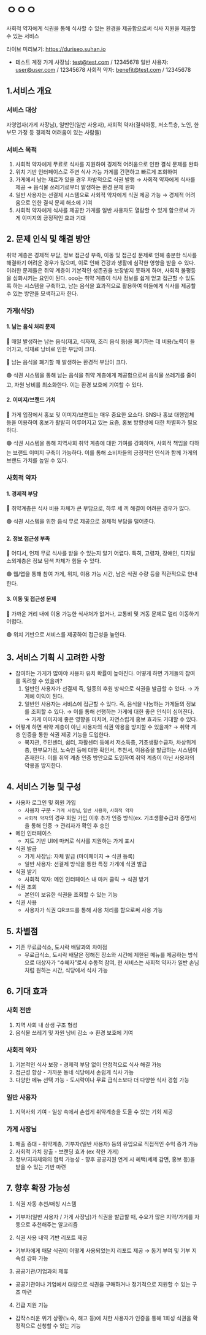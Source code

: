 # ㅇㅇㅇ
사회적 약자에게 식권을 통해 식사할 수 있는 환경을 제공함으로써 식사 지원을 제공할 수 있는 서비스

라이브 미리보기: https://duriseo.suhan.io

* 테스트 계정
가게 사장님: test@test.com / 12345678
일반 사용자: user@user.com / 12345678
사회적 약자: benefit@test.com / 12345678

## 1.서비스 개요

### 서비스 대상
자영업자(가게 사장님), 일반인(일반 사용자), 사회적 약자(결식아동, 저소득층, 노인, 한부모 가정 등 경제적 어려움이 있는 사람들)

### 서비스 목적
1. 사회적 약자에게 무료로 식사를 지원하여 경제적 어려움으로 인한 결식 문제를 완화
2. 위치 기반 인터페이스로 주변 식사 가능 가게를 간편하고 빠르게 조회하여 
3. 가게에서 남는 재료가 있을 경우 자발적으로 식권 발행 → 사회적 약자에게 식사를 제공 → 음식물 쓰레기로부터 발생하는 환경 문제 완화
4. 일반 사용자는 선결제 시스템으로 사회적 약자에게 식권 제공 가능 → 경제적 어려움으로 인한 결식 문제 해소에 기여
5. 사회적 약자에게 식사를 제공한 가게를 일반 사용자도 열람할 수 있게 함으로써 가게 이미지의 긍정적인 효과 기대

## 2. 문제 인식 및 해결 방안
취약 계층은 경제적 부담, 정보 접근성 부족, 이동 및 접근성 문제로 인해 충분한 식사를 해결하기 어려운 경우가 많으며, 이로 인해 건강과 생활에 심각한 영향을 받을 수 있다.
이러한 문제들은 취약 계층이 기본적인 생존권을 보장받지 못하게 하며, 사회적 불평등을 심화시키는 요인이 된다. 
ooo는 취약 계층이 식사 정보를 쉽게 얻고 접근할 수 있도록 하는 시스템을 구축하고, 남는 음식을 효과적으로 활용하여 이들에게 식사를 제공할 수 있는 방안을 모색하고자 한다.

### 가게(식당)
#### 1. 남는 음식 처리 문제
🔴 매일 발생하는 남는 음식(재고, 식자재, 조리 음식 등)을 폐기하는 데 비용/노력이 들어가고, 식재료 낭비로 인한 부담이 크다.


🔴 남는 음식을 폐기할 때 발생하는 환경적 부담이 크다.


🟢 식권 시스템을 통해 남는 음식을 취약 계층에게 제공함으로써 음식물 쓰레기를 줄이고, 자원 낭비를 최소화한다. 이는 환경 보호에 기여할 수 있다.

#### 2. 이미지/브랜드 가치
🔴 가게 입장에서 홍보 및 이미지/브랜드는 매우 중요한 요소다. SNS나 홍보 대행업체 등을 이용하여 홍보가 활발히 이루어지고 있는 요즘, 홍보 방향성에 대한 차별화가 필요하다.


🟢 식권 시스템을 통해 지역사회 취약 계층에 대한 기여를 강화하며, 사회적 책임을 다하는 브랜드 이미지 구축이 가능하다. 이를 통해 소비자들의 긍정적인 인식과 함께 가게의 브랜드 가치를 높일 수 있다.

### 사회적 약자
#### 1. 경제적 부담
🔴 취약계층은 식사 비용 자체가 큰 부담으로, 하루 세 끼 해결이 어려운 경우가 많다.


🟢 식권 시스템을 위한 음식 무료 제공으로 경제적 부담을 덜어준다.
    
#### 2. 정보 접근성 부족
🔴 어디서, 언제 무료 식사를 받을 수 있는지 알기 어렵다. 특히, 고령자, 장애인, 디지털 소외계층은 정보 탐색 자체가 힘들 수 있다.


🟢 웹/앱을 통해 참여 가게, 위치, 이용 가능 시간, 남은 식권 수량 등을 직관적으로 안내한다.
    
#### 3. 이동 및 접근성 문제
🔴 가까운 거리 내에 이용 가능한 식사처가 없거나, 교통비 및 거동 문제로 멀리 이동하기 어렵다. 


🟢 위치 기반으로 서비스를 제공하여 접근성을 높인다.

## 3. 서비스 기획 시 고려한 사항
* 참여하는 가게가 많아야 사용자 유치 확률이 높아진다. 어떻게 하면 가게들의 참여를 독려할 수 있을까?
    1. 일반인 사용자가 선결제 즉, 일종의 후원 방식으로 식권을 발급할 수 있다. → 가게에 이익이 된다.
    2. 일반인 사용자는 서비스에 접근할 수 있다. 즉, 음식을 나눔하는 가게들의 정보를 조회할 수 있다. → 이를 통해 선행하는 가게에 대한 좋은 인식이 심어진다. → 가게 이미지에 좋은 영향을 미치며, 자연스럽게 홍보 효과도 기대할 수 있다.
* 어떻게 하면 취약 계층이 아닌 사용자의 식권 악용을 방지할 수 있을까? → 취약 계층 인증을 통한 식권 제공 기능을 도입한다.
    - 복지관, 주민센터, 쉼터, 자활센터 등에서 저소득층, 기초생활수급자, 차상위계층, 한부모가정, 노숙인 등에 대한 확인서, 추천서, 이용증을 발급하는 시스템이 존재한다. 이를 취약 계층 인증 방안으로 도입하여 취약 계층이 아닌 사용자의 악용을 방지한다.

## 4. 서비스 기능 및 구성
* 사용자 로그인 및 회원 가입
    * 사용자 구분 - `가게 사장님`, `일반 사용자`, `사회적 약자`
    * `사회적 약자`의 경우 회원 가입 이후 추가 인증 방식(ex. 기초생활수급자 증명서)을 통해 인증 → 관리자가 확인 후 승인
* 메인 인터페이스
    * 지도 기반 UI에 마커로 식사를 지원하는 가게 표시
* 식권 발급
    * 가게 사장님: 자체 발급 (마이페이지 → 식권 등록)
    * 일반 사용자: 선결제 방식을 통한 특정 가게에 식권 발급
* 식권 받기
    * 사회적 약자: 메인 인터페이스 내 마커 클릭 → 식권 받기
* 식권 조회
    * 본인이 보유한 식권을 조회할 수 있는 기능
* 식권 사용
    * 사용자가 식권 QR코드를 통해 사용 처리를 함으로써 사용 가능

## 5. 차별점
* 기존 무료급식소, 도시락 배달과의 차이점
    - 무료급식소, 도시락 배달은 정해진 장소와 시간에 제한된 메뉴를 제공하는 방식으로 대상자가 “수혜자”로서 수동적 참여, 현 서비스는 사회적 약자가 일반 손님처럼 원하는 시간, 식당에서 식사 가능

## 6. 기대 효과
### 사회 전반
1. 지역 사회 내 상생 구조 형성
2. 음식물 쓰레기 및 자원 낭비 감소 → 환경 보호에 기여
### 사회적 약자
1. 기본적인 식사 보장 - 경제적 부담 없이 안정적으로 식사 해결 가능
2. 접근성 향상 - 가까운 동네 식당에서 손쉽게 식사 가능
3. 다양한 메뉴 선택 가능 - 도시락이나 무료 급식소보다 더 다양한 식사 경험 가능
### 일반 사용자
1. 지역사회 기여 - 일상 속에서 손쉽게 취약계층을 도울 수 있는 기회 제공
### 가게 사장님
1. 매출 증대 - 취약계층, 기부자(일반 사용자) 등의 유입으로 직접적인 수익 증가 가능
2. 사회적 가치 창출 - 브랜딩 효과 (ex 착한 가게)
3. 정부/지자체와의 협력 가능성 - 향후 공공지원 연계 시 혜택(세제 감면, 홍보 등)을 받을 수 있는 기반 마련

## 7. 향후 확장 가능성
1. 식권 자동 추천/매칭 시스템
* 기부자(일반 사용자 / 가게 사장님)가 식권을 발급할 때, 수요가 많은 지역/가게를 자동으로 추천해주는 알고리즘
2. 식권 사용 내역 기반 리포트 제공
* 기부자에게 매달 식권이 어떻게 사용되었는지 리포트 제공 → 동기 부여 및 기부 지속성 강화 가능
3. 공공기관/기업과의 제휴
* 공공기관이나 기업에서 대량으로 식권을 구매하거나 정기적으로 지원할 수 있는 구조 마련
4. 긴급 지원 기능
* 갑작스러운 위기 상황(노숙, 해고 등)에 처한 사용자가 인증을 통해 1회성 식권을 확정적으로 신청할 수 있는 기능
